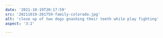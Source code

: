 ```yaml
---
date: '2021-10-19T20:17:59'
src: '20211019-201759-family-colorado.jpg'
alt: 'close up of two dogs gnashing their teeth while play fighting'
aspect: '3:2'

---
```


